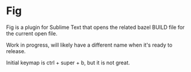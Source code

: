 Fig
=====

Fig is a plugin for Sublime Text that opens the related bazel BUILD file for the current open file.

Work in progress, will likely have a different name when it's ready to release.

Initial keymap is ctrl + super + b, but it is not great.
